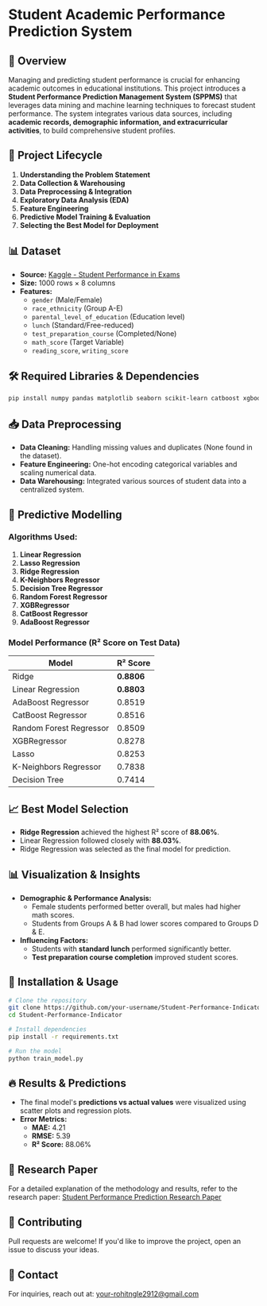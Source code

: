 # Student Academic Performance Prediction System

## 📌 Overview
Managing and predicting student performance is crucial for enhancing academic outcomes in educational institutions. This project introduces a **Student Performance Prediction Management System (SPPMS)** that leverages data mining and machine learning techniques to forecast student performance. The system integrates various data sources, including **academic records, demographic information, and extracurricular activities**, to build comprehensive student profiles.

## 📑 Project Lifecycle
1. **Understanding the Problem Statement**
2. **Data Collection & Warehousing**
3. **Data Preprocessing & Integration**
4. **Exploratory Data Analysis (EDA)**
5. **Feature Engineering**
6. **Predictive Model Training & Evaluation**
7. **Selecting the Best Model for Deployment**

## 📊 Dataset
- **Source:** [Kaggle - Student Performance in Exams](https://www.kaggle.com/datasets/spscientist/students-performance-in-exams?datasetId=74977)
- **Size:** 1000 rows × 8 columns
- **Features:**
  - `gender` (Male/Female)
  - `race_ethnicity` (Group A-E)
  - `parental_level_of_education` (Education level)
  - `lunch` (Standard/Free-reduced)
  - `test_preparation_course` (Completed/None)
  - `math_score` (Target Variable)
  - `reading_score`, `writing_score`

## 🛠 Required Libraries & Dependencies
```sh
pip install numpy pandas matplotlib seaborn scikit-learn catboost xgboost
```

## 📥 Data Preprocessing
- **Data Cleaning:** Handling missing values and duplicates (None found in the dataset).
- **Feature Engineering:** One-hot encoding categorical variables and scaling numerical data.
- **Data Warehousing:** Integrated various sources of student data into a centralized system.

## 🤖 Predictive Modelling
### **Algorithms Used:**
1. **Linear Regression**
2. **Lasso Regression**
3. **Ridge Regression**
4. **K-Neighbors Regressor**
5. **Decision Tree Regressor**
6. **Random Forest Regressor**
7. **XGBRegressor**
8. **CatBoost Regressor**
9. **AdaBoost Regressor**

### **Model Performance (R² Score on Test Data)**
| Model | R² Score |
|--------|----------|
| Ridge | **0.8806** |
| Linear Regression | **0.8803** |
| AdaBoost Regressor | 0.8519 |
| CatBoost Regressor | 0.8516 |
| Random Forest Regressor | 0.8509 |
| XGBRegressor | 0.8278 |
| Lasso | 0.8253 |
| K-Neighbors Regressor | 0.7838 |
| Decision Tree | 0.7414 |

## 📈 Best Model Selection
- **Ridge Regression** achieved the highest R² score of **88.06%**.
- Linear Regression followed closely with **88.03%**.
- Ridge Regression was selected as the final model for prediction.

## 📊 Visualization & Insights
- **Demographic & Performance Analysis:**
  - Female students performed better overall, but males had higher math scores.
  - Students from Groups A & B had lower scores compared to Groups D & E.
- **Influencing Factors:**
  - Students with **standard lunch** performed significantly better.
  - **Test preparation course completion** improved student scores.

## 🚀 Installation & Usage
```sh
# Clone the repository
git clone https://github.com/your-username/Student-Performance-Indicator.git
cd Student-Performance-Indicator

# Install dependencies
pip install -r requirements.txt

# Run the model
python train_model.py
```

## 🔥 Results & Predictions
- The final model's **predictions vs actual values** were visualized using scatter plots and regression plots.
- **Error Metrics:**
  - **MAE:** 4.21
  - **RMSE:** 5.39
  - **R² Score:** 88.06%

## 📜 Research Paper
For a detailed explanation of the methodology and results, refer to the research paper: [Student Performance Prediction Research Paper](https://drive.google.com/file/d/1Rz9M1vqcSuHBFKhh5Hyc44opzDOOqPIK/view?usp=sharing)


## 🤝 Contributing
Pull requests are welcome! If you'd like to improve the project, open an issue to discuss your ideas.

## 📧 Contact
For inquiries, reach out at: [your-rohitngle2912@gmail.com](mailto:rohitingle2912@gmail.com)


